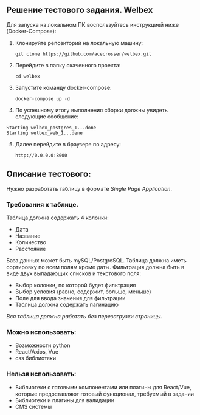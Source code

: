 ## Решение тестового задания. Welbex

Для запуска на локальном ПК воспользуйтесь инструкцией ниже (Docker-Compose):
1. Клонируйте репозиторий на локальную машину: 

    ```git clone https://github.com/acecrosser/welbex.git```

2. Перейдите в папку скаченного проекта:

    ```cd welbex```

3. Запустите команду docker-compose:

    ```docker-compose up -d```

4. По успешному итогу выполнения сборки должны увидеть следующие сообщение:
```
Starting welbex_postgres_1...done 
Starting welbex_web_1...dene
```
5. Далее перейдите в браузере по адресу:

    ```http://0.0.0.0:8000```


## Описание тестового: 
Нужно разработать таблицу в формате *Single Page Application*.

### Требования к таблице.
Таблица должна содержать 4 колонки:
* Дата
* Название
* Количество
* Расстояние

База данных может быть mySQL/PostgreSQL.
Таблица должна иметь сортировку по всем полям кроме даты. 
Фильтрация должна быть в виде двух выпадающих списков и текстового поля:
* Выбор колонки, по которой будет фильтрация
* Выбор условия (равно, содержит, больше, меньше)
* Поле для ввода значения для фильтрации
* Таблица должна содержать пагинацию

*Вся таблица должна работать без перезагрузки страницы.*

### Можно использовать:
* Возможности python
* React/Axios, Vue
* css библиотеки

### Нельзя использовать:
* Библиотеки с готовыми компонентами или плагины для React/Vue, которые предоставляют готовый функционал, требуемый в задании
* Библиотеки и плагины для валидации
* CMS системы
